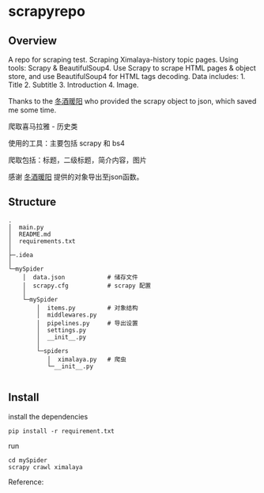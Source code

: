 # scrapyrepo

## Overview
A repo for scraping test. Scraping Ximalaya-history topic pages. Using tools: Scrapy & BeautifulSoup4. Use Scrapy to scrape HTML pages & object store, and use BeautifulSoup4 for HTML tags decoding. Data includes: 1. Title 2. Subtitle 3. Introduction 4. Image.

Thanks to the [冬酒暖阳](https://www.lifepoem.cn/archives/scrapy%E5%B0%86%E6%95%B0%E6%8D%AE%E4%BF%9D%E5%AD%98%E4%B8%BA%E6%A0%87%E5%87%86json%E6%A0%BC%E5%BC%8F%E6%96%87%E4%BB%B6%E7%9A%84%E6%96%B9%E6%B3%95) who provided the scrapy object to json, which saved me some time.


爬取喜马拉雅 - 历史类
 
使用的工具：主要包括 scrapy 和 bs4

爬取包括：标题，二级标题，简介内容，图片

感谢 [冬酒暖阳](https://www.lifepoem.cn/archives/scrapy%E5%B0%86%E6%95%B0%E6%8D%AE%E4%BF%9D%E5%AD%98%E4%B8%BA%E6%A0%87%E5%87%86json%E6%A0%BC%E5%BC%8F%E6%96%87%E4%BB%B6%E7%9A%84%E6%96%B9%E6%B3%95) 提供的对象导出至json函数。

## Structure
```commandline
.
│  main.py
│  README.md
│  requirements.txt 
│
├─.idea
│
└─mySpider
    │  data.json            # 储存文件
    │  scrapy.cfg           # scrapy 配置
    │
    └─mySpider
        │  items.py         # 对象结构
        │  middlewares.py
        │  pipelines.py     # 导出设置
        │  settings.py      
        │  __init__.py
        │
        └─spiders
           │  ximalaya.py   # 爬虫
           └─__init__.py
         

```

## Install 

install the dependencies
````commandline
pip install -r requirement.txt
````
run 
```commandline
cd mySpider
scrapy crawl ximalaya
```

Reference:

